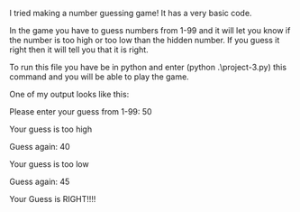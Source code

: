 I tried making a number guessing game! It has a very basic code.

In the game you have to guess numbers from 1-99 and it will let you know if the number is too high or too low than the hidden number. If you guess it right then it will tell you that it is right.

To run this file you have be in python and enter (python .\project-3.py) this command and you will be able to play the game.

One of my output looks like this:

Please enter your guess from 1-99: 50

Your guess is too high

Guess again: 40

Your guess is too low

Guess again: 45

Your Guess is RIGHT!!!!